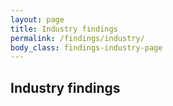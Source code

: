```yaml
---
layout: page
title: Industry findings
permalink: /findings/industry/
body_class: findings-industry-page
---
```


## Industry findings
